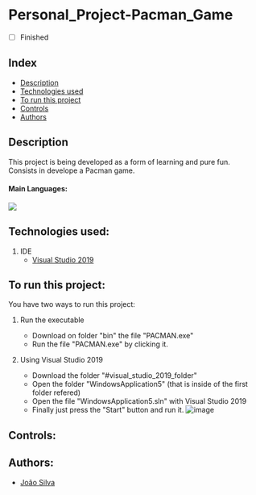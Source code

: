 # Personal_Project-Pacman_Game
- [ ] Finished

## Index
- [Description](#description)
- [Technologies used](#technologies-used)
- [To run this project](#to-run-this-project)
- [Controls](#controls)
- [Authors](#authors)

## Description
This project is being developed as a form of learning and pure fun.<br>
Consists in develope a Pacman game.<br>
#### Main Languages:
![](https://img.shields.io/badge/Visual_Basic-333333?style=flat&logo=VisualStudio&logoColor=8332E1)

## Technologies used:
1. IDE
    - [Visual Studio 2019](https://visualstudio.microsoft.com/vs/) 

## To run this project:
You have two ways to run this project:
1. Run the executable
    * Download on folder "bin" the file "PACMAN.exe"
    * Run the file "PACMAN.exe" by clicking it.
    
2. Using Visual Studio 2019
    * Download the folder "#visual_studio_2019_folder"
    * Open the folder "WindowsApplication5" (that is inside of the first folder refered)
    * Open the file "WindowsApplication5.sln" with Visual Studio 2019
    * Finally just press the "Start" button and run it.
      ![image](https://user-images.githubusercontent.com/82664001/147995993-7b0bb92f-d8bd-4cd4-9d1e-99898d99dcbc.png)
   
## Controls:

## Authors:
- [João Silva](https://github.com/joaosilva21)
